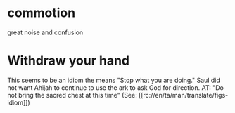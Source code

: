# commotion

great noise and confusion

# Withdraw your hand

This seems to be an idiom the means "Stop what you are doing." Saul did not want Ahijah to continue to use the ark to ask God for direction. AT: "Do not bring the sacred chest at this time" (See: [[rc://en/ta/man/translate/figs-idiom]])

